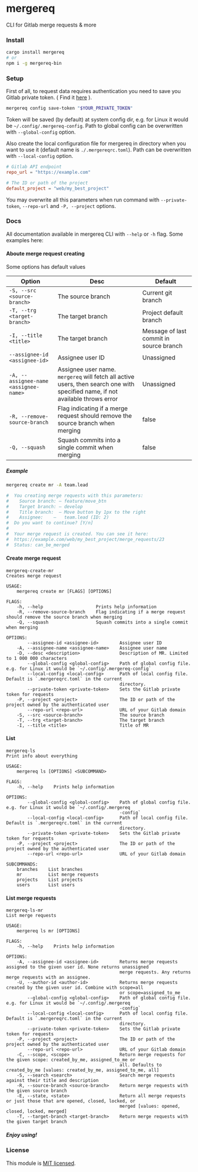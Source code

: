 # mergereq
CLI for Gitlab merge requests & more

### Install
```sh
cargo install mergereq
# or
npm i -g mergereq-bin
```


### Setup
First of all, to request data requires authentication you need to save you Gitlab private token.
( Find it [here](https://docs.gitlab.com/ee/user/profile/personal_access_tokens.html) ).
```sh
mergereq config save-token "$YOUR_PRIVATE_TOKEN"
```
Token will be saved (by default) at system config dir, e.g. for Linux it would be `~/.config/.mergereq-config`.
Path to global config can be overwritten with `--global-config` option.


Also create the local configuration file for mergereq in directory when you want to use it
(default name is `./.mergereqrc.toml`). Path can be overwritten with `--local-config` option.
```toml
# Gitlab API endpoint
repo_url = "https://example.com"

# The ID or path of the project
default_project = "web/my_best_project"
```

You may overwrite all this parameters when run command with `--private-token`, `--repo-url` and `-P, --project` options.


### Docs
All documentation available in mergereq CLI with `--help` or `-h` flag. Some examples here:

#### Aboute merge request creating
Some options has default values

| Option                                | Desc                                                                                                                           | Default                                 |
| ------------------------------------- | ------------------------------------------------------------------------------------------------------------------------------ | --------------------------------------- |
| `-S, --src <source-branch>`           | The source branch                                                                                                              | Current git branch                      |
| `-T, --trg <target-branch>`           | The target branch                                                                                                              | Project default branch                  |
| `-I, --title <title>`                 | The target branch                                                                                                              | Message of last commit in source branch |
| `--assignee-id <assignee-id>`         | Assignee user ID                                                                                                               | Unassigned                              |
| `-A, --assignee-name <assignee-name>` | Assignee user name. `mergereq` will fetch all active users, then search one with specified name, if not available throws error | Unassigned                              |
| `-R, --remove-source-branch`          | Flag indicating if a merge request should remove the source branch when merging                                                | false                                   |
| `-Q, --squash`                        | Squash commits into a single commit when merging                                                                               | false                                   |


##### Example
```sh
mergereq create mr -A team.lead

#  You creating merge requests with this parameters:
#    Source branch: — feature/move_btn
#    Target branch: — develop
#    Title branch:  — Move button by 1px to the right
#    Assignee:    —   team.lead (ID: 2)
#  Do you want to continue? [Y/n]
#
#  Your merge request is created. You can see it here:
#  https://example.com/web/my_best_project/merge_requests/23
#  Status: can_be_merged

```

#### Create merge request
```
mergereq-create-mr
Creates merge request

USAGE:
    mergereq create mr [FLAGS] [OPTIONS]

FLAGS:
    -h, --help                    Prints help information
    -R, --remove-source-branch    Flag indicating if a merge request should remove the source branch when merging
    -Q, --squash                  Squash commits into a single commit when merging

OPTIONS:
        --assignee-id <assignee-id>        Assignee user ID
    -A, --assignee-name <assignee-name>    Assignee user name
    -D, --desc <description>               Description of MR. Limited to 1 000 000 characters
        --global-config <global-config>    Path of global config file. e.g. for Linux it would be `~/.config/.mergereq-config`
        --local-config <local-config>      Path of local config file. Default is `.mergereqrc.toml` in the current
                                           directory.
        --private-token <private-token>    Sets the Gitlab private token for requests
    -P, --project <project>                The ID or path of the project owned by the authenticated user
        --repo-url <repo-url>              URL of your Gitlab domain
    -S, --src <source-branch>              The source branch
    -T, --trg <target-branch>              The target branch
    -I, --title <title>                    Title of MR

```

#### List
```
mergereq-ls
Print info about everything

USAGE:
    mergereq ls [OPTIONS] <SUBCOMMAND>

FLAGS:
    -h, --help    Prints help information

OPTIONS:
        --global-config <global-config>    Path of global config file. e.g. for Linux it would be `~/.config/.mergereq
                                           -config`
        --local-config <local-config>      Path of local config file. Default is `.mergereqrc.toml` in the current
                                           directory.
        --private-token <private-token>    Sets the Gitlab private token for requests
    -P, --project <project>                The ID or path of the project owned by the authenticated user
        --repo-url <repo-url>              URL of your Gitlab domain

SUBCOMMANDS:
    branches    List branches
    mr          List merge requests
    projects    List projects
    users       List users
```



#### List merge requests
```
mergereq-ls-mr
List merge requests

USAGE:
    mergereq ls mr [OPTIONS]

FLAGS:
    -h, --help    Prints help information

OPTIONS:
    -A, --assignee-id <assignee-id>        Returns merge requests assigned to the given user id. None returns unassigned
                                           merge requests. Any returns merge requests with an assignee.
    -U, --author-id <author-id>            Returns merge requests created by the given user id. Combine with scope=all
                                           or scope=assigned_to_me
        --global-config <global-config>    Path of global config file. e.g. for Linux it would be `~/.config/.mergereq
                                           -config`
        --local-config <local-config>      Path of local config file. Default is `.mergereqrc.toml` in the current
                                           directory.
        --private-token <private-token>    Sets the Gitlab private token for requests
    -P, --project <project>                The ID or path of the project owned by the authenticated user
        --repo-url <repo-url>              URL of your Gitlab domain
    -C, --scope, <scope>                   Return merge requests for the given scope: created_by_me, assigned_to_me or
                                           all. Defaults to created_by_me [values: created_by_me, assigned_to_me, all]
    -S, --search <search>                  Search merge requests against their title and description
    -R, --source-branch <source-branch>    Return merge requests with the given source branch
    -E, --state, <state>                   Return all merge requests or just those that are opened, closed, locked, or
                                           merged [values: opened, closed, locked, merged]
    -T, --target-branch <target-branch>    Return merge requests with the given target branch
```



##### Enjoy using!

### License

This module is [MIT licensed](./LICENSE).
